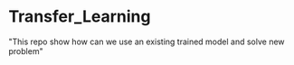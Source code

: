 # Transfer_Learning
"This repo show how can we use an existing trained model and solve new problem"
